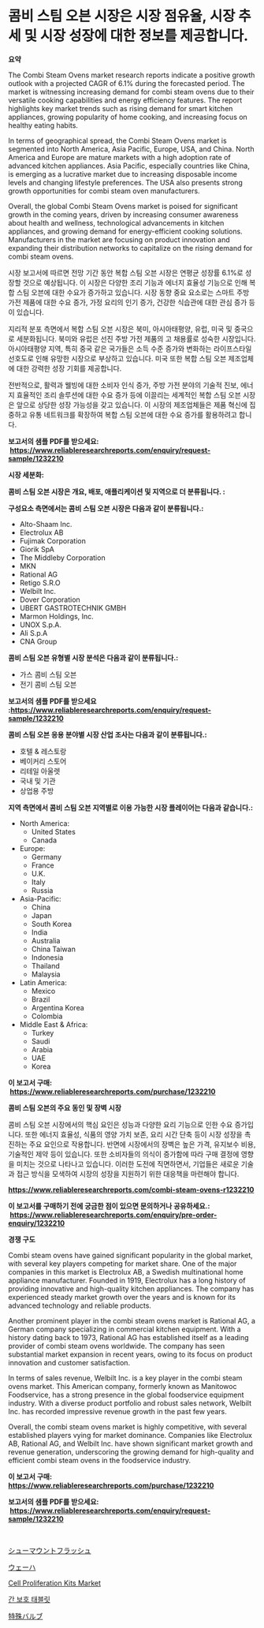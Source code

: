 <p><h1>콤비 스팀 오븐 시장은 시장 점유율, 시장 추세 및 시장 성장에 대한 정보를 제공합니다.</h1></p><p><strong>요약</strong></p>
<p><p>The Combi Steam Ovens market research reports indicate a positive growth outlook with a projected CAGR of 6.1% during the forecasted period. The market is witnessing increasing demand for combi steam ovens due to their versatile cooking capabilities and energy efficiency features. The report highlights key market trends such as rising demand for smart kitchen appliances, growing popularity of home cooking, and increasing focus on healthy eating habits.</p><p>In terms of geographical spread, the Combi Steam Ovens market is segmented into North America, Asia Pacific, Europe, USA, and China. North America and Europe are mature markets with a high adoption rate of advanced kitchen appliances. Asia Pacific, especially countries like China, is emerging as a lucrative market due to increasing disposable income levels and changing lifestyle preferences. The USA also presents strong growth opportunities for combi steam oven manufacturers.</p><p>Overall, the global Combi Steam Ovens market is poised for significant growth in the coming years, driven by increasing consumer awareness about health and wellness, technological advancements in kitchen appliances, and growing demand for energy-efficient cooking solutions. Manufacturers in the market are focusing on product innovation and expanding their distribution networks to capitalize on the rising demand for combi steam ovens.</p><p>시장 보고서에 따르면 전망 기간 동안 복합 스팀 오븐 시장은 연평균 성장률 6.1%로 성장할 것으로 예상됩니다. 이 시장은 다양한 조리 기능과 에너지 효율성 기능으로 인해 복합 스팀 오븐에 대한 수요가 증가하고 있습니다. 시장 동향 중요 요소로는 스마트 주방 가전 제품에 대한 수요 증가, 가정 요리의 인기 증가, 건강한 식습관에 대한 관심 증가 등이 있습니다.</p><p>지리적 분포 측면에서 복합 스팀 오븐 시장은 북미, 아시아태평양, 유럽, 미국 및 중국으로 세분화됩니다. 북미와 유럽은 선진 주방 가전 제품의 고 채용률로 성숙한 시장입니다. 아시아태평양 지역, 특히 중국 같은 국가들은 소득 수준 증가와 변화하는 라이프스타일 선호도로 인해 유망한 시장으로 부상하고 있습니다. 미국 또한 복합 스팀 오븐 제조업체에 대한 강력한 성장 기회를 제공합니다.</p><p>전반적으로, 활력과 웰빙에 대한 소비자 인식 증가, 주방 가전 분야의 기술적 진보, 에너지 효율적인 조리 솔루션에 대한 수요 증가 등에 이끌리는 세계적인 복합 스팀 오븐 시장은 앞으로 상당한 성장 가능성을 갖고 있습니다. 이 시장의 제조업체들은 제품 혁신에 집중하고 유통 네트워크를 확장하여 복합 스팀 오븐에 대한 수요 증가를 활용하려고 합니다.</p></p>
<p><strong>보고서의 샘플 PDF를 받으세요: &nbsp;<a href="https://www.reliableresearchreports.com/enquiry/request-sample/1232210">https://www.reliableresearchreports.com/enquiry/request-sample/1232210</a></strong></p>
<p><strong>시장 세분화:</strong></p>
<p><strong> 콤비 스팀 오븐 시장은 개요, 배포, 애플리케이션 및 지역으로 더 분류됩니다. :</strong></p>
<p><strong>구성요소 측면에서는 콤비 스팀 오븐 시장은 다음과 같이 분류됩니다.:</strong></p>
<p><ul><li>Alto-Shaam Inc.</li><li>Electrolux AB</li><li>Fujimak Corporation</li><li>Giorik SpA</li><li>The Middleby Corporation</li><li>MKN</li><li>Rational AG</li><li>Retigo S.R.O</li><li>Welbilt Inc.</li><li>Dover Corporation</li><li>UBERT GASTROTECHNIK GMBH</li><li>Marmon Holdings, Inc.</li><li>UNOX S.p.A.</li><li>Ali S.p.A</li><li>CNA Group</li></ul></p>
<p><strong> 콤비 스팀 오븐 유형별 시장 분석은 다음과 같이 분류됩니다.:</strong></p>
<p><ul><li>가스 콤비 스팀 오븐</li><li>전기 콤비 스팀 오븐</li></ul></p>
<p><strong>보고서의 샘플 PDF를 받으세요 :<a href="https://www.reliableresearchreports.com/enquiry/request-sample/1232210">https://www.reliableresearchreports.com/enquiry/request-sample/1232210</a></strong></p>
<p><strong> 콤비 스팀 오븐 응용 분야별 시장 산업 조사는 다음과 같이 분류됩니다.:</strong></p>
<p><ul><li>호텔 & 레스토랑</li><li>베이커리 스토어</li><li>리테일 아울렛</li><li>국내 및 기관</li><li>상업용 주방</li></ul></p>
<p><strong>지역 측면에서 콤비 스팀 오븐 지역별로 이용 가능한 시장 플레이어는 다음과 같습니다.:</strong></p>
<p><ul>
    <li>
        North America:
        <ul>
            <li>United States</li>
            <li>Canada</li>
        </ul>
    </li>
    <li>
        Europe:
        <ul>
            <li>Germany</li>
            <li>France</li>
            <li>U.K.</li>
            <li>Italy</li>
            <li>Russia</li>
        </ul>
    </li>
    <li>
        Asia-Pacific:
        <ul>
            <li>China</li>
            <li>Japan</li>
            <li>South Korea</li>
            <li>India</li>
            <li>Australia</li>
            <li>China Taiwan</li>
            <li>Indonesia</li>
            <li>Thailand</li>
            <li>Malaysia</li>
        </ul>
    </li>
    <li>
        Latin America:
        <ul>
            <li>Mexico</li>
            <li>Brazil</li>
            <li>Argentina Korea</li>
            <li>Colombia</li>
        </ul>
    </li>
    <li>
        Middle East & Africa:
        <ul>
            <li>Turkey</li>
            <li>Saudi</li>
            <li>Arabia</li>
            <li>UAE</li>
            <li>Korea</li>
        </ul>
    </li>
    </ul></p>
<p><strong>이 보고서 구매: &nbsp;<a href="https://www.reliableresearchreports.com/purchase/1232210">https://www.reliableresearchreports.com/purchase/1232210</a></strong></p>
<p><strong>콤비 스팀 오븐의 주요 동인 및 장벽 시장</strong></p>
<p><p>콤비 스팀 오븐 시장에서의 핵심 요인은 성능과 다양한 요리 기능으로 인한 수요 증가입니다. 또한 에너지 효율성, 식품의 영양 가치 보존, 요리 시간 단축 등이 시장 성장을 촉진하는 주요 요인으로 작용합니다. 반면에 시장에서의 장벽은 높은 가격, 유지보수 비용, 기술적인 제약 등이 있습니다. 또한 소비자들의 의식이 증가함에 따라 구매 결정에 영향을 미치는 것으로 나타나고 있습니다. 이러한 도전에 직면하면서, 기업들은 새로운 기술과 접근 방식을 모색하여 시장의 성장을 지원하기 위한 대응책을 마련해야 합니다.</p></p>
<p><strong><a href="https://www.reliableresearchreports.com/combi-steam-ovens-r1232210">https://www.reliableresearchreports.com/combi-steam-ovens-r1232210</a></strong></p>
<p><strong>이 보고서를 구매하기 전에 궁금한 점이 있으면 문의하거나 공유하세요.: &nbsp;<a href="https://www.reliableresearchreports.com/enquiry/pre-order-enquiry/1232210">https://www.reliableresearchreports.com/enquiry/pre-order-enquiry/1232210</a></strong></p>
<p><strong>경쟁 구도</strong></p>
<p><p>Combi steam ovens have gained significant popularity in the global market, with several key players competing for market share. One of the major companies in this market is Electrolux AB, a Swedish multinational home appliance manufacturer. Founded in 1919, Electrolux has a long history of providing innovative and high-quality kitchen appliances. The company has experienced steady market growth over the years and is known for its advanced technology and reliable products.</p><p>Another prominent player in the combi steam ovens market is Rational AG, a German company specializing in commercial kitchen equipment. With a history dating back to 1973, Rational AG has established itself as a leading provider of combi steam ovens worldwide. The company has seen substantial market expansion in recent years, owing to its focus on product innovation and customer satisfaction.</p><p>In terms of sales revenue, Welbilt Inc. is a key player in the combi steam ovens market. This American company, formerly known as Manitowoc Foodservice, has a strong presence in the global foodservice equipment industry. With a diverse product portfolio and robust sales network, Welbilt Inc. has recorded impressive revenue growth in the past few years.</p><p>Overall, the combi steam ovens market is highly competitive, with several established players vying for market dominance. Companies like Electrolux AB, Rational AG, and Welbilt Inc. have shown significant market growth and revenue generation, underscoring the growing demand for high-quality and efficient combi steam ovens in the foodservice industry.</p></p>
<p><strong>이 보고서 구매: &nbsp; <a href="https://www.reliableresearchreports.com/purchase/1232210">https://www.reliableresearchreports.com/purchase/1232210</a></strong></p>
<p><strong>보고서의 샘플 PDF를 받으세요: &nbsp;<a href="https://www.reliableresearchreports.com/enquiry/request-sample/1232210">https://www.reliableresearchreports.com/enquiry/request-sample/1232210</a></strong><strong></strong></p>
<p>&nbsp;</p>
<p><p><a href="https://medium.com/@rusty-marie2024/%E3%82%B7%E3%83%A5%E3%83%BC%E3%83%9E%E3%82%A6%E3%83%B3%E3%83%88%E3%83%95%E3%83%A9%E3%83%83%E3%82%B7%E3%83%A5%E5%B8%82%E5%A0%B4%E3%81%AF-%E5%B8%82%E5%A0%B4%E3%82%B7%E3%82%A7%E3%82%A2-%E5%B8%82%E5%A0%B4%E5%8B%95%E5%90%91-%E5%B8%82%E5%A0%B4%E6%88%90%E9%95%B7%E3%81%AB%E9%96%A2%E3%81%99%E3%82%8B%E6%83%85%E5%A0%B1%E3%82%92%E6%8F%90%E4%BE%9B%E3%81%97%E3%81%A6%E3%81%84%E3%81%BE%E3%81%99-b59c97c6b916">シューマウントフラッシュ</a></p><p><a href="https://github.com/oafhukehf4709715/Market-Research-Report-List-1/blob/main/613142324387.md">ウェーハ</a></p><p><a href="https://github.com/WillieWoodard/Market-Research-Report-List-4/blob/main/cell-proliferation-kits-market.md">Cell Proliferation Kits Market</a></p><p><a href="https://medium.com/@everettilkinson56562023/%EA%B0%84-%EB%B3%B4%ED%98%B8-%EC%A0%95%EC%A0%9C-%EC%8B%9C%EC%9E%A5-%EA%B7%9C%EB%AA%A8-%EB%B0%8F-%EC%8B%9C%EC%9E%A5-%EB%8F%99%ED%96%A5-2024%EC%97%90%EC%84%9C-2031%EB%85%84%EA%B9%8C%EC%A7%80%EC%9D%98-%EC%99%84%EC%A0%84%ED%95%9C-%EC%82%B0%EC%97%85-%EA%B0%9C%EC%9A%94-d7c110a822f8">간 보호 태블릿</a></p><p><a href="https://medium.com/@slbola/%E7%89%B9%E6%AE%8A%E3%81%AA%E3%83%90%E3%83%AB%E3%83%96%E5%B8%82%E5%A0%B4%E3%81%AE%E8%A6%8F%E6%A8%A1-cagr-%E3%83%88%E3%83%AC%E3%83%B3%E3%83%89-2024-2030-844c457db460">特殊バルブ</a></p></p>